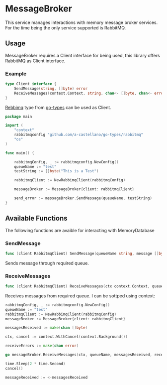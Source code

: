 # MessageBroker

This service manages interactions with memory message broker services.
For the time being the only service supported is RabbitMQ.

## Usage

MessageBroker requires a Client interface for being used, this library offers RabbitMQ as Client interface.

### Example

```go
type Client interface {
	SendMessage(string, []byte) error
	ReceiveMessages(context.Context, string, chan<- []byte, chan<- error)
}
```

[Rebbimq](https://git.windmaker.net/a-castellano/go-types/-/tree/master/rabbitmq) type from [go-types](https://git.windmaker.net/a-castellano/go-types/) can be used as Client.

```go
package main

import (
	"context"
	rabbitmqconfig "github.com/a-castellano/go-types/rabbitmq"
	"os"
)

func main() {

	rabbitmqConfig, _ := rabbitmqconfig.NewConfig()
	queueName := "test"
	testString := []byte("This is a Test")

	rabbitmqClient := NewRabbimqClient(rabbitmqConfig)

	messageBroker := MessageBroker{client: rabbitmqClient}

	send_error := messageBroker.SendMessage(queueName, testString)
}
```
## Available Functions

The following functions are avaible for interacting with MemoryDatabase

### SendMessage
```go
func (client RabbitmqClient) SendMessage(queueName string, message []byte) error
```

Sends message through required queue.

### ReceiveMessages
```go
func (client RabbitmqClient) ReceiveMessages(ctx context.Context, queueName string, messages chan<- []byte, errors chan<- error)
```

Receives messages from required queue. I can be sottped using context:
```go
rabbitmqConfig, _ := rabbitmqconfig.NewConfig()
queueName := "test"
rabbitmqClient := NewRabbimqClient(rabbitmqConfig)
messageBroker := MessageBroker{client: rabbitmqClient}

messagesReceived := make(chan []byte)

ctx, cancel := context.WithCancel(context.Background())

receiveErrors := make(chan error)

go messageBroker.ReceiveMessages(ctx, queueName, messagesReceived, receiveErrors)

time.Sleep(2 * time.Second)
cancel()

messageReceived := <-messagesReceived
```

